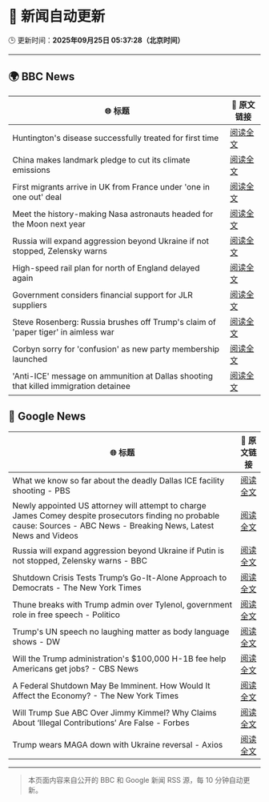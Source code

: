 # 🧠 新闻自动更新

🕒 更新时间：**2025年09月25日 05:37:28（北京时间）**

---

## 🌍 BBC News

| 🌐 标题 | 🔗 原文链接 |
|--------|-------------|
| Huntington's disease successfully treated for first time | [阅读全文](https://www.bbc.com/news/articles/cevz13xkxpro?at_medium=RSS&at_campaign=rss) |
| China makes landmark pledge to cut its climate emissions | [阅读全文](https://www.bbc.com/news/articles/cj4y159190go?at_medium=RSS&at_campaign=rss) |
| First migrants arrive in UK from France under 'one in one out' deal | [阅读全文](https://www.bbc.com/news/articles/cwywv34w00ro?at_medium=RSS&at_campaign=rss) |
| Meet the history-making Nasa astronauts headed for the Moon next year | [阅读全文](https://www.bbc.com/news/articles/cvg0kv8rq0xo?at_medium=RSS&at_campaign=rss) |
| Russia will expand aggression beyond Ukraine if not stopped, Zelensky warns | [阅读全文](https://www.bbc.com/news/articles/c5yg921rjrko?at_medium=RSS&at_campaign=rss) |
| High-speed rail plan for north of England delayed again | [阅读全文](https://www.bbc.com/news/articles/ckge94030g7o?at_medium=RSS&at_campaign=rss) |
| Government considers financial support for JLR suppliers | [阅读全文](https://www.bbc.com/news/articles/c62nv0xx32go?at_medium=RSS&at_campaign=rss) |
| Steve Rosenberg: Russia brushes off Trump's claim of 'paper tiger' in aimless war | [阅读全文](https://www.bbc.com/news/articles/c3e70n4keyjo?at_medium=RSS&at_campaign=rss) |
| Corbyn sorry for 'confusion' as new party membership launched | [阅读全文](https://www.bbc.com/news/articles/cm2zvy74e1eo?at_medium=RSS&at_campaign=rss) |
| 'Anti-ICE' message on ammunition at Dallas shooting that killed immigration detainee | [阅读全文](https://www.bbc.com/news/articles/ckge9d26z1ro?at_medium=RSS&at_campaign=rss) |

## 📰 Google News

| 🌐 标题 | 🔗 原文链接 |
|--------|-------------|
| What we know so far about the deadly Dallas ICE facility shooting - PBS | [阅读全文](https://news.google.com/rss/articles/CBMiowFBVV95cUxQV0RLZmRHS3JzdTZQanFzQVdHc1JGZDRqQ0pzNDlpVk1WY3dveVdXbGUxNllma0p2M0lQb2pJeUdxT0hNdzRWM1FCalQyNC0ya3hyWEYtUXdPbFRWb1ItcW16NHZFZzFHdlBvdnhkcjEtWmJQNlBYcnYzTHBPc0JXOUxFQTF6OVBad1lYc2hFcGdUMjB5YlZuQ1M4dERGX1ZneGo4?oc=5) |
| Newly appointed US attorney will attempt to charge James Comey despite prosecutors finding no probable cause: Sources - ABC News - Breaking News, Latest News and Videos | [阅读全文](https://news.google.com/rss/articles/CBMiqAFBVV95cUxNOURuRG1EZXhOczJHY0pZR3lLeHI3ODkyRGk2aGVBNXV3eWJEVURMVTREQ0Q3WmlWbzJLYWU3bWxLX05ReEpwTlF5RjZGeDRVYjRlendQZEliY1F3Rm04cnFKbXhTYnJmM1JIU2VlNkFwOEVVZllhQVgwczd6Y2ZZc3J2cVFTWnVvRWNmNTdseEw1VTFMRUk4SUk2Q2ladS1ueHBKczVYc0fSAa4BQVVfeXFMUEtOcFVkSEsxalowVXY5ZHM4MzNXY2hNR2lHcnY4eWRTWVhwbUFpVTY5UV91N2xtMWFWeUVyRXNsQ21iTmNyeE82MTVfSW1zZ21WbEJOdFV0YklyWGNwdjMycUVSV2FvRlM4WEFTMVNpU0dGN1JMNFVKaFJPa3phRnhqQjRXU3czS2hNdUpoLVdUUS1qcWJVYzlPMWVGSW9aQWlad2ZkelRXTjZpeWJn?oc=5) |
| Russia will expand aggression beyond Ukraine if Putin is not stopped, Zelensky warns - BBC | [阅读全文](https://news.google.com/rss/articles/CBMiWkFVX3lxTFBqX2s4S3pnZkN6VzBPN2ZMN3JwdG1WNTFrbEtOWGJkeEVrN0RQbW1qRUZ6MUNDV3hyVTlEd19sczRzeVI2VTlsUUFuUElQVjl3ZVpaNkF2Um1PQdIBX0FVX3lxTE15UDBoU0gyNkt3eC1OUVRnZUNJNzBBMC1EV3pON2Z6ZUFwZTktNzRMOXlCOFNhX2ZZaFhScDNoUmZwdXpCVjlSdjhDOFM4bXpxQXNhTmx5MnQyeEhNVldV?oc=5) |
| Shutdown Crisis Tests Trump’s Go-It-Alone Approach to Democrats - The New York Times | [阅读全文](https://news.google.com/rss/articles/CBMikAFBVV95cUxQVTl3LU5fN2dkRGJrTWdpM3I2SGZxa2RUaEFLSWV3RmFqUndwTXR3WV9UOXRTajNEaGtSUlg2dkRtVHM5NWFHUHJnUkYxYVZKWEFVNkZyUC0yWXFwYkpseHRTR2xpQ3Z5alFIT1RZbTk1N29CMmZMSDVhaXN4T3dUTDY4Qk9JQXZDYXlDRzBtQmU?oc=5) |
| Thune breaks with Trump admin over Tylenol, government role in free speech - Politico | [阅读全文](https://news.google.com/rss/articles/CBMiwAFBVV95cUxQck4wYmNUVmEwX1pYTWtRTV9wbnhySVhsMUhNd0FHM3dOZXd0Z2ZlNTZmLXNrTVpDTVd1aDI3WkJvdGNudU1VaVhRSUZSUnVqTkZFR0FMTHMtMExUY053ay1tbVVhZHJ5UWRCc28zYTJvVVJfeXFWZ3AtdEt5MlVqZnpDZXFsVmJlem1UZC1pd2pTWXNEMks4MkN0ZHRrRXNCMGYzWndVSGxkWXFmX0ZRS1NvR3RhaURnbnMtdDF4Rkk?oc=5) |
| Trump's UN speech no laughing matter as body language shows - DW | [阅读全文](https://news.google.com/rss/articles/CBMilgFBVV95cUxPdGZmd2k4cTZLblh0ZVJLb1JFcW10SmNjV1VURWdNcUxHQnItT1FEek1tR1hPdmxDZW14VmdvS0tlclFJTnlJQTJVZGZRTC1RSWN3ZWp2MjJCeFpPQWdST3ZZc2VJZlE5QUlXWmVvSG12ZjFyY0VSbWdHS3hGU25hQTA1OHFnQ2NRZDB5eGozSXMtdW5aWnfSAZYBQVVfeXFMUHQ2UnJadlI0dmlTWGFweFo4QmRiMDJjUWhXazIzWnRpUmMySzJ2SDZEa09zUVdaUE1VV3VvNzBwNDYtODFsX0xSSXJoeEY3dldTMFZBQjI1UmFCZ1lhT2I2b2Z2dERqam05S05PNTF1MFZ0WlJxZUo3dkVFQUNOWGJhMWNYNDJUc1Q3WDlxb1VzX2dZMWlB?oc=5) |
| Will the Trump administration's $100,000 H-1B fee help Americans get jobs? - CBS News | [阅读全文](https://news.google.com/rss/articles/CBMiiwFBVV95cUxNNm5XVEp3QzZYNnJ4Ui02Wk1PT2NPajk3aEZZeWVjekVaaFFiWWZXQ05DMGx0ZHVDYktGeU8yTWRmNDZHanJHMmNzOXc3WGdqVnloS01DWmFGckdocFVwZG4weF9wWDVPZFBaWEdFbGREWjlGdjdsRjU5M3FxNVg5cUNEb2FsV2k3OXBZ0gGQAUFVX3lxTE9icWNNd3UwZi1mTEFiYTJUcE42dHNLSHJJQnFpMng0Y1VMdWdvUnZVSWRGNW4xQ3VHTG1VcFNJR2NrYXhKVkNTX3dCUHkzQU9KbFJGSzI3U1hUUjdfSHpYelVkcWlFdmVwNlowcUF0eW9fRE9jaEZ0eHRyVFNJTXlhZ0NoQUowMGVhd1RwdGktVg?oc=5) |
| A Federal Shutdown May Be Imminent. How Would It Affect the Economy? - The New York Times | [阅读全文](https://news.google.com/rss/articles/CBMiigFBVV95cUxPZmtST0gzZjN1NlFqaXRyQmI3eFVvQ0R2YVJHZkw5ZmVfVmV1SDQwWmw3UUhITEdmNzduZVI3amVsRzhrTkNUSWRfOWQzY3VNd0JMTHhrNzhsT2c0azN1Z2JacExvdVhGenZRUkhhQnczV01OQk9WSzFIY1p2ZWZIanJkMFVWemNtRHc?oc=5) |
| Will Trump Sue ABC Over Jimmy Kimmel? Why Claims About ‘Illegal Contributions’ Are False - Forbes | [阅读全文](https://news.google.com/rss/articles/CBMi8gFBVV95cUxON0E0YjZjb0FYckJOeWVRWVJxX20wdU5ESHBPaEFLNm9nUmMtSW9CSWg5WEctdUZ3dV92NTZnV0hIQmI1VFpYbDRvbzFCOHpJRUFTLUMwbDBOX25LbXdYZnhmZEJPU2d4M2oxV2lobmx6Tlk1YmQ3QU9xQVNORjg1cHpfS1M1a3pXbm5qeEEtVlJZNng2Rm5KckpjR1ZuaUl3QnNiZktWc0RPMHhpRVZvVDJYa3BMZ0NNWmFDckZHVmI0NzVhb3dTb0VmZWJVWVJQanNfYVQzaUY4OFdXcmxvRklyX0RhaDNwLVFmd2V2dy1rQQ?oc=5) |
| Trump wears MAGA down with Ukraine reversal - Axios | [阅读全文](https://news.google.com/rss/articles/CBMieEFVX3lxTE5oaW9xTGstSzdyUmRFeG1odzhTU0dBNzNvN210Z3BNcnpqcDlRZnN2NXBwb3RwZXFWN0ZKZko5T1dSUlU5UEF2ZEZNWWdndDFXNk5sTXhmTVlnQmNhRW9vN2oxVnJuRHpkZkpfLXczVHdfQ0J0eGdrbQ?oc=5) |

---
> 本页面内容来自公开的 BBC 和 Google 新闻 RSS 源，每 10 分钟自动更新。